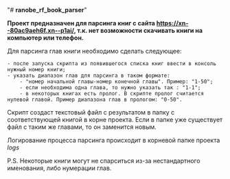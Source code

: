 "# __ranobe_rf_book_parser__" 

__Проект предназначен для парсинга книг с сайта https://xn--80ac9aeh6f.xn--p1ai/, т.к. нет возможности скачивать книги на компьютер или телефон.__


Для парсинга глав книги необходимо сделать следующее:

    - после запуска скрипта из появившегося списка книг ввести в консоль нужный номер книги;
    - указать диапазон глав для парсинга в таком формате:
        - "номер начальной главы-номер конечной главы". Пример: "1-50";
        - если необходима одна глава, то нужно указать так : "1-1";
        - в некоторых книгах есть пролог. В скрипте пролог считается нулевой главой. Пример диапазона глав в прологом: "0-50".

Скрипт создаст текстовый файл с результатом в папку с соответствующей книгой в корне проекта. Если в папке уже существует файл с таким же главами, то он заменится новым.

Логирование процесса парсинга происходит в корневой папке проекта *logs*


P.S. Некоторые книги могут не спарситься из-за нестандартного именования, либо нумерации глав.